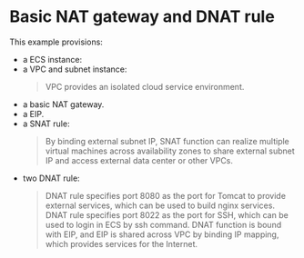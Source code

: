 # Basic NAT gateway and DNAT rule

This example provisions:

* a ECS instance:
* a VPC and subnet instance:
  > VPC provides an isolated cloud service environment.
* a basic NAT gateway.
* a EIP.
* a SNAT rule:
  > By binding external subnet IP, SNAT function can realize multiple virtual machines across availability zones
  to share external subnet IP and access external data center or other VPCs.
* two DNAT rule:
  > DNAT rule specifies port 8080 as the port for Tomcat to provide external services, which can be used to build nginx services.
  > DNAT rule specifies port 8022 as the port for SSH, which can be used to login in ECS by ssh command.
  > DNAT function is bound with EIP, and EIP is shared across VPC by binding IP mapping,
  which provides services for the Internet.
